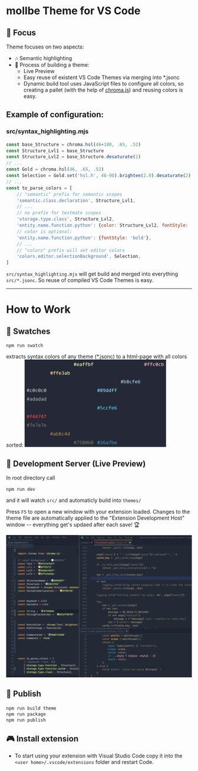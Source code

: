 # mollbe Theme for VS Code


## 🎯 Focus
Theme focuses on two aspects:
* 🎶 Semantic highlighting
* 🎨 Process of building a theme:
  * Live Preview
  * Easy reuse of existent VS Code Themes via merging into *.jsonc
  * Dynamic build tool uses JavaScript files to configure all colors, so creating a pallet (with the help of [chroma.js](https://gka.github.io/chroma.js/)) and reusing colors is easy.



## Example of configuration:
### src/syntax_highlighting.mjs
```javascript
const base_Structure = chroma.hsl(46+180, .65, .52)
const Structure_Lvl1 = base_Structure
const Structure_Lvl2 = base_Structure.desaturate(1)
// ...
const Gold = chroma.hsl(46, .65, .52)
const Selection = Gold.set('hsl.h', 46-90).brighten(2.0).desaturate(2)
// ...
const to_parse_colors = [
    // "semantic" prefix for semantic scopes
    'semantic.class.declaration', Structure_Lvl1,
    // ...
    // no prefix for textmate scopes
    'storage.type.class', Structure_Lvl2,
    'entity.name.function.python': {color: Structure_Lvl2, fontStyle: 'bold'},
    // color is optional:
    'entity.name.function.python': {fontStyle: 'bold'},
    // ...
    // "colors" prefix will set editor colors
    'colors.editor.selectionBackground', Selection,
]
```
`src/syntax_highlighting.mjs` will get build and merged into everything `src/*.jsonc`. So reuse of compiled VS Code Themes is easy.

---

<!---

## ⭐ Download
Get it from [VS Code Marketplace](https://)
---

--->

# How to Work

## 🎨 Swatches
```
npm run swatch
```
extracts syntax colors of any theme (*.jsonc) to a html-page with all colors sorted:
![Swatches - automatically Extractes from jsonc of any theme][swatches]

## 🧤 Development Server (Live Preview)
In root directory call
```
npm run dev
```
and it will watch `src/` and automaticly build into `themes/`

Press `F5` to open a new window with your extension loaded. Changes to the theme file are automatically applied to the "Extension Development Host" window -- everything get's updaed after each save! 🏆

![Screenshot of Extension Development Host][development]


## 🚀 Publish
```
npm run build theme
npm run package
npm run publish
```

## 🎮 Install extension
* To start using your extension with Visual Studio Code copy it into the `<user home>/.vscode/extensions` folder and restart Code.



[swatches]: screenshots/swatches.png
[development]: screenshots/Extension_Development_Host.png
